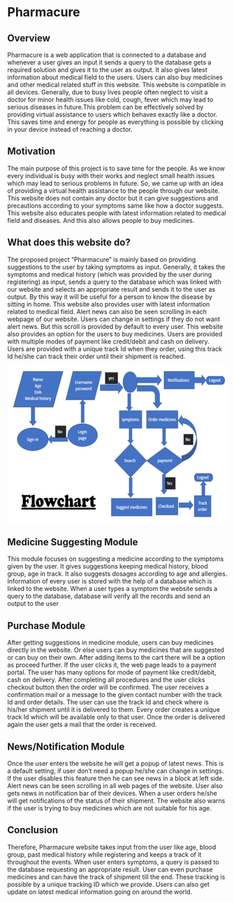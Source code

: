# Pharmacure

## Overview

Pharmacure is a web application that is connected to a database and whenever a user gives an input it sends a query to the database gets a required solution and gives it to the user as output. It also gives latest information about medical field to the users. Users can also buy medicines and other medical related stuff in this website. This website is compatible in all devices.
Generally, due to busy lives people often neglect to visit a doctor for minor health issues like cold, cough, fever which may lead to serious diseases in future.This problem can be effectively solved by providing virtual assistance to users which behaves exactly like a doctor. This saves time and energy for people as everything is possible by clicking in your device instead of reaching a doctor.

## Motivation

The main purpose of this project is to save time for the people. As we know every individual is busy with their works and neglect small health issues which may lead to serious problems in future. So, we came up with an idea of providing a virtual health assistance to the people through our website. This website does not contain any doctor but it can give suggestions and precautions according to your symptoms same like how a doctor suggests. This website also educates people with latest information related to medical field and diseases. And this also allows people to buy medicines.


## What does this website do?

The proposed project “Pharmacure” is mainly based on providing suggestions to the user by taking symptoms as input. Generally, it takes the symptoms and medical history (which was provided by the user during registering) as input, sends a query to the database which was linked with our website and selects an appropriate result and sends it  to the user as output. By this way it will be useful for a person to know the disease by sitting in home.
 This website also provides user with latest information related to medical field. Alert news can also be seen scrolling in each webpage of our website. Users can change in settings if they do not want alert news. But this scroll is provided by default to every user.
This website also provides an option for the users to buy medicines. Users are provided with multiple modes of payment like credit/debit and cash on delivery. Users are provided with a unique track Id when they order, using this track Id he/she can track their order until their shipment is reached.

![](images/flowchart.PNG)

## Medicine Suggesting Module

This module focuses on suggesting a medicine according to the symptoms given by the user. It gives suggestions keeping medical history, blood group, age in track. It also suggests dosages according to age and allergies. Information of every user is stored with the help of a database which is linked to the website. When a user types a symptom the website sends a query to the database, database will verify all the records and send an output to the user

## Purchase Module

After getting suggestions in medicine module, users can buy medicines directly in the website. Or else users can buy medicines that are suggested or can buy on their own. After adding items to the cart there will be a option as proceed further. If the user clicks it, the web page leads to a payment portal. The user has many options for mode of payment like credit/debit, cash on delivery. After completing all procedures and the user clicks checkout button then the order will be confirmed. 
The user receives a confirmation mail or a message to the given contact number with the track Id and order details. The user can use the track Id and check where is his/her shipment until it is delivered to them. Every order creates a unique track Id which will be available only to that user. Once the order is delivered again the user gets a mail that the order is received.

## News/Notification Module
Once the user enters the website he will get a popup of latest news. This is a default setting, if user don’t need a popup he/she can change in settings. If the user disables this feature then he can see news in a block at left side. Alert news can be seen scrolling in all web pages of the website. User also gets news in notification bar of their devices. When a user orders he/she will get notifications of the status of their shipment. The website also warns if the user is trying to buy medicines which are not suitable for his age.

## Conclusion

Therefore, Pharmacure website takes input from the user like age, blood group, past medical history while registering and keeps a track of it throughout the events. When user enters symptoms, a query is passed to the database requesting an appropriate result. User can even purchase medicines and can have the track of shipment till the end. These tracking is possible by a unique tracking ID which we provide. Users can also get update on latest medical information going on around the world.


